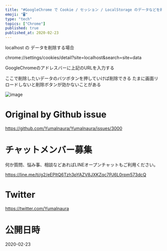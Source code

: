 ```yaml
---
title: "#GoogleChrome で Cookie / セッション / LocalStorage のデータなどを確認・削除するダイレクトURLはこ"
emoji: "🖥"
type: "tech"
topics: ["Chrome"]
published: true
published_at: 2020-02-23
---
```


localhost の データを削除する場合

chrome://settings/cookies/detail?site=localhost&search=site+data

GoogleChromeのアドレスバーに上記のURLを入力する

ここで削除したいデータのバツボタンを押していけば削除できる
たまに画面リロードしないと削除ボタンが効かないことがある

![image](https://user-images.githubusercontent.com/13635059/75085584-21336000-556e-11ea-9d91-816cf2c3fb23.png)


# Original by Github issue

https://github.com/YumaInaura/YumaInaura/issues/3000








<!-- Update From Qiita API -->

# チャットメンバー募集


何か質問、悩み事、相談などあればLINEオープンチャットもご利用ください。

https://line.me/ti/g2/eEPltQ6Tzh3pYAZV8JXKZqc7PJ6L0rpm573dcQ





# Twitter


https://twitter.com/YumaInaura


<!-- Update From Qiita API -->



# 公開日時

2020-02-23
